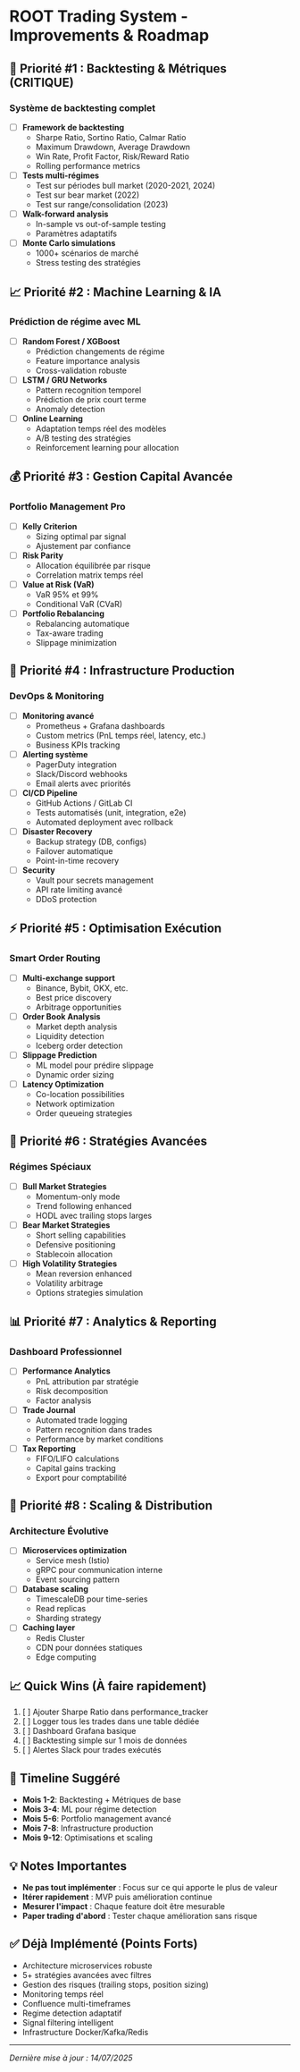 # ROOT Trading System - Improvements & Roadmap

## 🎯 Priorité #1 : Backtesting & Métriques (CRITIQUE)
### Système de backtesting complet
- [ ] **Framework de backtesting**
  - Sharpe Ratio, Sortino Ratio, Calmar Ratio
  - Maximum Drawdown, Average Drawdown
  - Win Rate, Profit Factor, Risk/Reward Ratio
  - Rolling performance metrics
- [ ] **Tests multi-régimes**
  - Test sur périodes bull market (2020-2021, 2024)
  - Test sur bear market (2022)
  - Test sur range/consolidation (2023)
- [ ] **Walk-forward analysis**
  - In-sample vs out-of-sample testing
  - Paramètres adaptatifs
- [ ] **Monte Carlo simulations**
  - 1000+ scénarios de marché
  - Stress testing des stratégies

## 📈 Priorité #2 : Machine Learning & IA
### Prédiction de régime avec ML
- [ ] **Random Forest / XGBoost**
  - Prédiction changements de régime
  - Feature importance analysis
  - Cross-validation robuste
- [ ] **LSTM / GRU Networks**
  - Pattern recognition temporel
  - Prédiction de prix court terme
  - Anomaly detection
- [ ] **Online Learning**
  - Adaptation temps réel des modèles
  - A/B testing des stratégies
  - Reinforcement learning pour allocation

## 💰 Priorité #3 : Gestion Capital Avancée
### Portfolio Management Pro
- [ ] **Kelly Criterion**
  - Sizing optimal par signal
  - Ajustement par confiance
- [ ] **Risk Parity**
  - Allocation équilibrée par risque
  - Correlation matrix temps réel
- [ ] **Value at Risk (VaR)**
  - VaR 95% et 99%
  - Conditional VaR (CVaR)
- [ ] **Portfolio Rebalancing**
  - Rebalancing automatique
  - Tax-aware trading
  - Slippage minimization

## 🔧 Priorité #4 : Infrastructure Production
### DevOps & Monitoring
- [ ] **Monitoring avancé**
  - Prometheus + Grafana dashboards
  - Custom metrics (PnL temps réel, latency, etc.)
  - Business KPIs tracking
- [ ] **Alerting système**
  - PagerDuty integration
  - Slack/Discord webhooks
  - Email alerts avec priorités
- [ ] **CI/CD Pipeline**
  - GitHub Actions / GitLab CI
  - Tests automatisés (unit, integration, e2e)
  - Automated deployment avec rollback
- [ ] **Disaster Recovery**
  - Backup strategy (DB, configs)
  - Failover automatique
  - Point-in-time recovery
- [ ] **Security**
  - Vault pour secrets management
  - API rate limiting avancé
  - DDoS protection

## ⚡ Priorité #5 : Optimisation Exécution
### Smart Order Routing
- [ ] **Multi-exchange support**
  - Binance, Bybit, OKX, etc.
  - Best price discovery
  - Arbitrage opportunities
- [ ] **Order Book Analysis**
  - Market depth analysis
  - Liquidity detection
  - Iceberg order detection
- [ ] **Slippage Prediction**
  - ML model pour prédire slippage
  - Dynamic order sizing
- [ ] **Latency Optimization**
  - Co-location possibilities
  - Network optimization
  - Order queueing strategies

## 🧠 Priorité #6 : Stratégies Avancées
### Régimes Spéciaux
- [ ] **Bull Market Strategies**
  - Momentum-only mode
  - Trend following enhanced
  - HODL avec trailing stops larges
- [ ] **Bear Market Strategies**  
  - Short selling capabilities
  - Defensive positioning
  - Stablecoin allocation
- [ ] **High Volatility Strategies**
  - Mean reversion enhanced
  - Volatility arbitrage
  - Options strategies simulation

## 📊 Priorité #7 : Analytics & Reporting
### Dashboard Professionnel
- [ ] **Performance Analytics**
  - PnL attribution par stratégie
  - Risk decomposition
  - Factor analysis
- [ ] **Trade Journal**
  - Automated trade logging
  - Pattern recognition dans trades
  - Performance by market conditions
- [ ] **Tax Reporting**
  - FIFO/LIFO calculations
  - Capital gains tracking
  - Export pour comptabilité

## 🚀 Priorité #8 : Scaling & Distribution
### Architecture Évolutive
- [ ] **Microservices optimization**
  - Service mesh (Istio)
  - gRPC pour communication interne
  - Event sourcing pattern
- [ ] **Database scaling**
  - TimescaleDB pour time-series
  - Read replicas
  - Sharding strategy
- [ ] **Caching layer**
  - Redis Cluster
  - CDN pour données statiques
  - Edge computing

## 📈 Quick Wins (À faire rapidement)
1. [ ] Ajouter Sharpe Ratio dans performance_tracker
2. [ ] Logger tous les trades dans une table dédiée
3. [ ] Dashboard Grafana basique
4. [ ] Backtesting simple sur 1 mois de données
5. [ ] Alertes Slack pour trades exécutés

## 🎯 Timeline Suggéré
- **Mois 1-2**: Backtesting + Métriques de base
- **Mois 3-4**: ML pour régime detection
- **Mois 5-6**: Portfolio management avancé
- **Mois 7-8**: Infrastructure production
- **Mois 9-12**: Optimisations et scaling

## 💡 Notes Importantes
- **Ne pas tout implémenter** : Focus sur ce qui apporte le plus de valeur
- **Itérer rapidement** : MVP puis amélioration continue
- **Mesurer l'impact** : Chaque feature doit être mesurable
- **Paper trading d'abord** : Tester chaque amélioration sans risque

## ✅ Déjà Implémenté (Points Forts)
- Architecture microservices robuste
- 5+ stratégies avancées avec filtres
- Gestion des risques (trailing stops, position sizing)
- Monitoring temps réel
- Confluence multi-timeframes
- Regime detection adaptatif
- Signal filtering intelligent
- Infrastructure Docker/Kafka/Redis

---
*Dernière mise à jour : 14/07/2025*